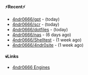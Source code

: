 #### ⚡Recent⚡

- [4ndr0666/gpt](https://github.com/4ndr0666/gpt) - (today)
- [4ndr0666/scr](https://github.com/4ndr0666/scr) - (today)
- [4ndr0666/dotfiles](https://github.com/4ndr0666/dotfiles) - (today)
- [4ndr0666/nas](https://github.com/4ndr0666/nas) - (6 days ago)
- [4ndr0666/Shelltest](https://github.com/4ndr0666/Shelltest) - (1 week ago)
- [4ndr0666/4ndr0site](https://github.com/4ndr0666/4ndr0site) - (1 week ago)

#### 💀Links

- [4ndr0666 Engines](https://github.com/hoothin/SearchJumper/discussions/73)



